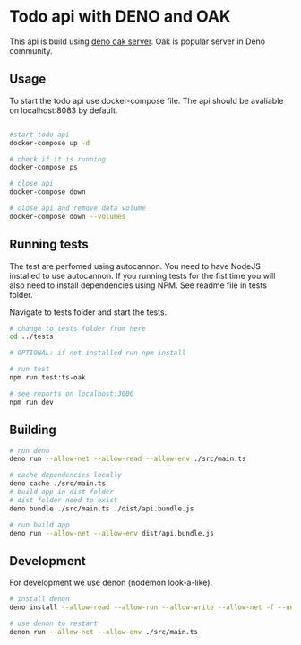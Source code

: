 # Todo api with DENO and OAK

This api is build using [deno oak server](https://deno.land/x/oak). Oak is popular server in Deno community.

## Usage

To start the todo api use docker-compose file. The api should be avaliable on localhost:8083 by default.

```bash

#start todo api
docker-compose up -d

# check if it is running
docker-compose ps

# close api
docker-compose down

# close api and remove data volume
docker-compose down --volumes

```

## Running tests

The test are perfomed using autocannon. You need to have NodeJS installed to use autocannon. If you running tests for the fist time you will also need to install dependencies using NPM. See readme file in tests folder.

Navigate to tests folder and start the tests.

```bash
# change to tests folder from here
cd ../tests

# OPTIONAL: if not installed run npm install

# run test
npm run test:ts-oak

# see reports on localhost:3000
npm run dev
```

## Building

```bash
# run deno
deno run --allow-net --allow-read --allow-env ./src/main.ts

# cache dependencies locally
deno cache ./src/main.ts
# build app in dist folder
# dist folder need to exist
deno bundle ./src/main.ts ./dist/api.bundle.js

# run build app
deno run --allow-net --allow-env dist/api.bundle.js
```

## Development

For development we use denon (nodemon look-a-like).

```bash
# install denon
deno install --allow-read --allow-run --allow-write --allow-net -f --unstable https://deno.land/x/denon@2.3.0/denon.ts

# use denon to restart
denon run --allow-net --allow-env ./src/main.ts

```
